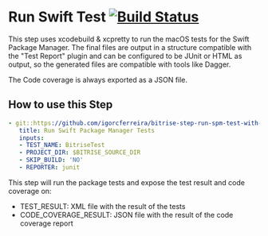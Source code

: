 # Run Swift Test [![Build Status](https://app.bitrise.io/app/6db4b5a23df77ef3/status.svg?token=sh49ITq9wR-JvHYPuepTMA&branch=main)](https://app.bitrise.io/app/6db4b5a23df77ef3)

This step uses xcodebuild & xcpretty to run the macOS tests for the Swift Package Manager. The final files are output in a structure compatible with the "Test Report" plugin and can be configured to be JUnit or HTML as output, so the generated files are compatible with tools like Dagger.

The Code coverage is always exported as a JSON file.

## How to use this Step

```yml
- git::https://github.com/igorcferreira/bitrise-step-run-spm-test-with-coverage.git@main:
   title: Run Swift Package Manager Tests
   inputs:
   - TEST_NAME: BitriseTest
   - PROJECT_DIR: $BITRISE_SOURCE_DIR
   - SKIP_BUILD: 'NO'
   - REPORTER: junit
```

This step will run the package tests and expose the test result and code coverage on:

- TEST_RESULT: XML file with the result of the tests
- CODE_COVERAGE_RESULT: JSON file with the result of the code coverage report
